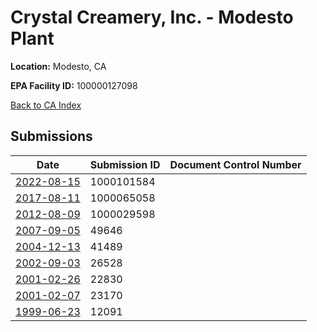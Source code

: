 # Crystal Creamery, Inc. - Modesto Plant 

**Location:** Modesto, CA

**EPA Facility ID:** 100000127098

[Back to CA Index](../../index.md)

## Submissions

| Date | Submission ID | Document Control Number |
|------|--------------|-------------------------|
| [2022-08-15](submissions/1000101584.md) | 1000101584 |  |
| [2017-08-11](submissions/1000065058.md) | 1000065058 |  |
| [2012-08-09](submissions/1000029598.md) | 1000029598 |  |
| [2007-09-05](submissions/49646.md) | 49646 |  |
| [2004-12-13](submissions/41489.md) | 41489 |  |
| [2002-09-03](submissions/26528.md) | 26528 |  |
| [2001-02-26](submissions/22830.md) | 22830 |  |
| [2001-02-07](submissions/23170.md) | 23170 |  |
| [1999-06-23](submissions/12091.md) | 12091 |  |
